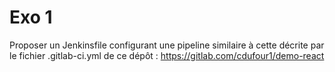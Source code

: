 # Exo 1
Proposer un Jenkinsfile configurant une pipeline similaire à cette décrite par le fichier .gitlab-ci.yml de ce dépôt : https://gitlab.com/cdufour1/demo-react